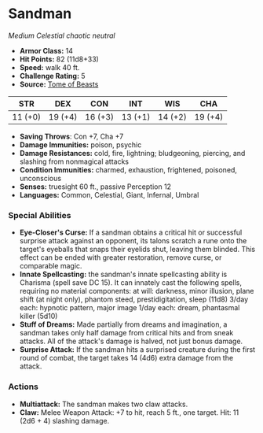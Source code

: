 # Sandman

*Medium* *Celestial* *chaotic neutral*

- **Armor Class:** 14
- **Hit Points:** 82 (11d8+33)
- **Speed:** walk 40 ft.
- **Challenge Rating:** 5
- **Source:** [Tome of Beasts](https://koboldpress.com/kpstore/product/tome-of-beasts-for-5th-edition-print/)

| STR | DEX | CON | INT | WIS | CHA |
| --- | --- | --- | --- | --- | --- |
| 11 (+0) | 19 (+4) | 16 (+3) | 13 (+1) | 14 (+2) | 19 (+4) |

- **Saving Throws**: Con +7, Cha +7
- **Damage Immunities:** poison, psychic
- **Damage Resistances:** cold, fire, lightning; bludgeoning, piercing, and slashing from nonmagical attacks
- **Condition Immunities:** charmed, exhaustion, frightened, poisoned, unconscious
- **Senses:** truesight 60 ft., passive Perception 12
- **Languages:** Common, Celestial, Giant, Infernal, Umbral
### Special Abilities
- **Eye-Closer's Curse:** If a sandman obtains a critical hit or successful surprise attack against an opponent, its talons scratch a rune onto the target's eyeballs that snaps their eyelids shut, leaving them blinded. This effect can be ended with greater restoration, remove curse, or comparable magic.
- **Innate Spellcasting:** the sandman's innate spellcasting ability is Charisma (spell save DC 15). It can innately cast the following spells, requiring no material components:  at will: darkness, minor illusion, plane shift (at night only), phantom steed, prestidigitation, sleep (11d8)  3/day each: hypnotic pattern, major image  1/day each: dream, phantasmal killer (5d10)
- **Stuff of Dreams:** Made partially from dreams and imagination, a sandman takes only half damage from critical hits and from sneak attacks. All of the attack's damage is halved, not just bonus damage.
- **Surprise Attack:** If the sandman hits a surprised creature during the first round of combat, the target takes 14 (4d6) extra damage from the attack.
### Actions
- **Multiattack:** The sandman makes two claw attacks.
- **Claw:** Melee Weapon Attack: +7 to hit, reach 5 ft., one target. Hit: 11 (2d6 + 4) slashing damage.
